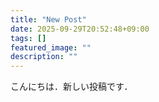 ```yaml
---
title: "New Post"
date: 2025-09-29T20:52:48+09:00
tags: []
featured_image: ""
description: ""
---
```

こんにちは．新しい投稿です．